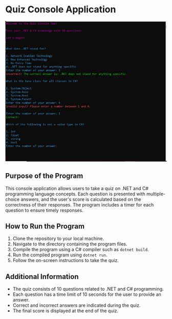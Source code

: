 # Quiz Console Application

![Quiz image](quiz_img.png)


## Purpose of the Program
This console application allows users to take a quiz on .NET and C# programming language concepts. Each question is presented with multiple-choice answers, and the user's score is calculated based on the correctness of their responses. The program includes a timer for each question to ensure timely responses.

## How to Run the Program
1. Clone the repository to your local machine.
2. Navigate to the directory containing the program files.
3. Compile the program using a C# compiler such as `dotnet build`.
4. Run the compiled program using `dotnet run`.
5. Follow the on-screen instructions to take the quiz.

## Additional Information
- The quiz consists of 10 questions related to .NET and C# programming.
- Each question has a time limit of 10 seconds for the user to provide an answer.
- Correct and incorrect answers are indicated during the quiz.
- The final score is displayed at the end of the quiz.
